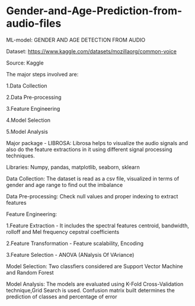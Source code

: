 # Gender-and-Age-Prediction-from-audio-files

ML-model: GENDER AND AGE DETECTION FROM AUDIO 

Dataset: https://www.kaggle.com/datasets/mozillaorg/common-voice

Source: Kaggle

The major steps involved are:

1.Data Collection

2.Data Pre-processing

3.Feature Engineering

4.Model Selection

5.Model Analysis


Major package - LIBROSA:
Librosa helps to visualize the audio signals and also do the feature extractions in it using different signal processing techniques.

Libraries:
Numpy, pandas, matplotlib, seaborn, sklearn

Data Collection:
The dataset is read as a csv file, visualized in terms of gender and age range to find out the imbalance

Data Pre-processing:
Check null values and proper indexing to extract features

Feature Engineering:

1.Feature Extraction - It includes the spectral features centroid, bandwidth, rolloff and Mel frequency cepstral coefficients

2.Feature Transformation - Feature scalability, Encoding

3.Feature Selection - ANOVA (ANalysis Of VAriance)

Model Selection:
Two classfiers considered are Support Vector Machine and Random Forest

Model Analysis:
The models are evaluated using K-Fold Cross-Validation technique,Grid Search is used.
Confusion matrix built determines the prediction of classes and percentage of error






